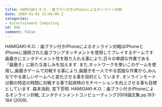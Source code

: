 ```yaml
---
title: HAMIGAKI-K.O.：歯ブラシ付きiPhoneによるオンライン対戦
date: 2009-01-01 15:04:00 Z
categories:
- Entertainment Computing
id: 946
comment: false
---
```


HAMIGAKI-K.O.：歯ブラシ付きiPhoneによるオンライン対戦はiPhoneとiPhoneに接続された歯ブラシアタッチメントを使用してプレイするゲームです.
歯磨きにエンタテイメント性を取り入れる事により,日々の単調な作業である「歯磨き」に新たな楽しみを加えます.
また,ネットワークを使いこのゲームを使用し,歯磨きゲームで対戦する事により,歯磨きを一人でやる孤独な作業から,みんなでやる楽しいゲームへと変化させる事を目的とし ています.
オンラインモードは朝の特定の時間に対戦する事で起床時のモチベーションを向上させる事も目標としています.
 森本浩尉, 宮下芳明.  HAMIGAKI-K.O.：歯ブラシ付きiPhoneによるオンライン対戦, エンタテインメントコンピューティング2009論文集,pp.183-184 (2009).

<object width="560" height="340"><embed height="340" type="application/x-shockwave-flash" width="560" src="http://www.youtube.com/v/Cx52iGuT718&amp;hl=ja&amp;fs=1&amp;rel=0" allowfullscreen="true" allowscriptaccess="always"></object>